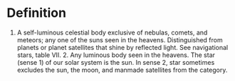 # Definition

1.  A self-luminous celestial body exclusive of nebulas, comets, and
    meteors; any one of the suns seen in the heavens. Distinguished from
    planets or planet satellites that shine by reflected light. See
    navigational stars, table VII. 2. Any luminous body seen in the
    heavens. The star (sense 1) of our solar system is the sun. In sense
    2, star sometimes excludes the sun, the moon, and manmade satellites
    from the category.
